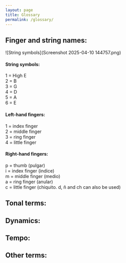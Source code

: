 ```yaml
---
layout: page
title: Glossary
permalink: /glossary/
---
```


## Finger and string names:

![String symbols](Screenshot 2025-04-10 144757.png) 
#### String symbols:
1 = High E  
2 = B  
3 = G  
4 = D  
5 = A  
6 = E  
#### Left-hand fingers:
1 = index finger  
2 = middle finger  
3 = ring finger  
4 = little finger  
#### Right-hand fingers:
p = thumb (pulgar)  
i = index finger (indice)  
m = middle finger (medio)  
a = ring finger (anular)  
c = little finger (chiquito. d, ñ and ch can also be used)  
## Tonal terms:



## Dynamics:



## Tempo:



## Other terms:

